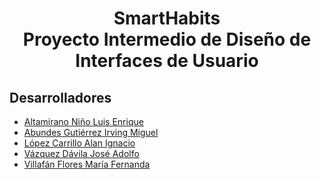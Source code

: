 <h1  align="center">
SmartHabits
<br>
Proyecto Intermedio de Diseño de Interfaces de Usuario
</h1>


## Desarrolladores


- [Altamirano Niño Luis Enrique](https://github.com/quiquealtni)
- [Abundes Gutiérrez Irving Miguel](https://github.com/mikeAbundes23)
- [López Carrillo Alan Ignacio](https://github.com/AlanLopezC)
- [Vázquez Dávila José Adolfo](https://github.com/Jose117053)
- [Villafán Flores María Fernanda](https://github.com/FernandaVillafan)
